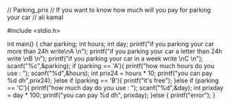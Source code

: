 // Parking_prix
// If you want to know how much will you pay for parking your car
// ali kamal


#include <stdio.h>

int main() {
    char parking;
    int hours;
    int day;
    printf("if you parking your car more than 24h write\nA \n");
    printf("if you parking your car a letter than 24h write \nB \n");
    printf("if you parking your car in a week write \nC \n");
    scanf("%c",&parking);
    if (parking == 'A'){
        printf("how much hours do you use : ");
        scanf("%d",&hours);
        int prix24 = hours * 10;
        printf("you can pay %d dh",prix24);
    }else if (parking == 'B'){
        printf("it's free");
    }else if (parking == 'C'){
        printf("how much day do you use : ");
        scanf("%d",&day);
        int prixday = day * 100;
        printf("you can pay %d dh", prixday);
    }else {
        printf("error");
    }
